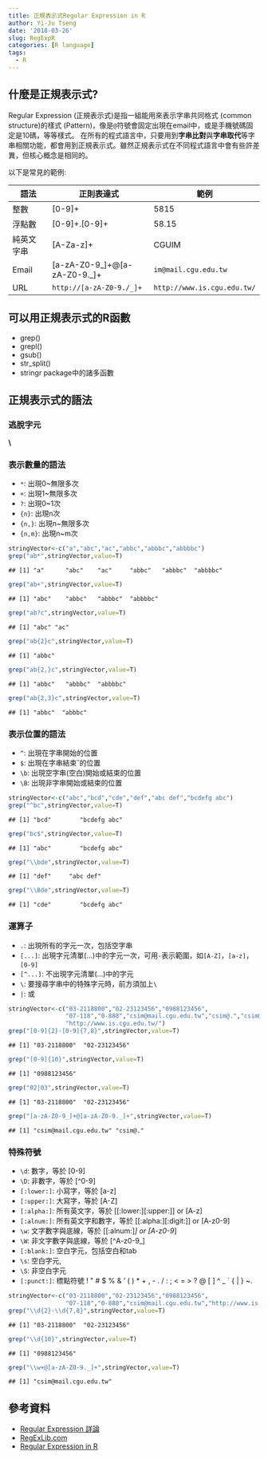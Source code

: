 ```yaml
---
title: 正規表示式Regular Expression in R
author: Yi-Ju Tseng
date: '2018-03-26'
slug: RegExpR
categories: [R language]
tags:
  - R
---
```


## 什麼是正規表示式?

Regular Expression (正規表示式)是指一組能用來表示字串共同格式 (common structure)的樣式 (Pattern)，像是`@`符號會固定出現在email中，或是手機號碼固定是10碼，等等樣式。
在所有的程式語言中，只要用到**字串比對**與**字串取代**等字串相關功能，都會用到正規表示式。雖然正規表示式在不同程式語言中會有些許差異，但核心概念是相同的。

以下是常見的範例:

|語法          |正則表達式    |範例          |
|--------------|--------------|--------------|
|整數|[0-9]+|5815|
|浮點數|[0-9]+\.[0-9]+|58.15|
|純英文字串|[A-Za-z]+|CGUIM|
|Email|[a-zA-Z0-9_]+@[a-zA-Z0-9._]+|`im@mail.cgu.edu.tw`|
|URL|`http://[a-zA-Z0-9./_]+`|`http://www.is.cgu.edu.tw/`|


## 可以用正規表示式的R函數

- grep()
- grepl()
- gsub()
- str_split()
- stringr package中的諸多函數

## 正規表示式的語法

### 逃脫字元

**\\**

### 表示數量的語法

- `*`: 出現0~無限多次
- `+`: 出現1~無限多次
- `?`: 出現0~1次
- `{n}`: 出現n次
- `{n,}`: 出現n~無限多次
- `{n,m}`: 出現n~m次


```r
stringVector<-c("a","abc","ac","abbc","abbbc","abbbbc")
grep("ab*",stringVector,value=T)
```

```
## [1] "a"      "abc"    "ac"     "abbc"   "abbbc"  "abbbbc"
```

```r
grep("ab+",stringVector,value=T)
```

```
## [1] "abc"    "abbc"   "abbbc"  "abbbbc"
```

```r
grep("ab?c",stringVector,value=T)
```

```
## [1] "abc" "ac"
```

```r
grep("ab{2}c",stringVector,value=T)
```

```
## [1] "abbc"
```

```r
grep("ab{2,}c",stringVector,value=T)
```

```
## [1] "abbc"   "abbbc"  "abbbbc"
```

```r
grep("ab{2,3}c",stringVector,value=T)
```

```
## [1] "abbc"  "abbbc"
```

### 表示位置的語法

- `^`: 出現在字串開始的位置
- `$`: 出現在字串結束ˇ的位置
- `\b`: 出現空字串(空白)開始或結束的位置
- `\B`: 出現非字串開始或結束的位置


```r
stringVector<-c("abc","bcd","cde","def","abc def","bcdefg abc")
grep("^bc",stringVector,value=T)
```

```
## [1] "bcd"        "bcdefg abc"
```

```r
grep("bc$",stringVector,value=T)
```

```
## [1] "abc"        "bcdefg abc"
```

```r
grep("\\bde",stringVector,value=T)
```

```
## [1] "def"     "abc def"
```

```r
grep("\\Bde",stringVector,value=T)
```

```
## [1] "cde"        "bcdefg abc"
```

### 運算子

- `.`: 出現所有的字元一次，包括空字串
- `[...]`: 出現字元清單(...)中的字元一次，可用`-`表示範圍，如`[A-Z]`，`[a-z]`，`[0-9]`
- `[^...]`: 不出現字元清單(...)中的字元
- `\`: 要搜尋字串中的特殊字元時，前方須加上`\`
- `|`: 或


```r
stringVector<-c("03-2118800","02-23123456","0988123456",
                "07-118","0-888","csim@mail.cgu.edu.tw","csim@.","csim@",
                "http://www.is.cgu.edu.tw/")
grep("[0-9]{2}-[0-9]{7,8}",stringVector,value=T)
```

```
## [1] "03-2118800"  "02-23123456"
```

```r
grep("[0-9]{10}",stringVector,value=T)
```

```
## [1] "0988123456"
```

```r
grep("02|03",stringVector,value=T)
```

```
## [1] "03-2118800"  "02-23123456"
```

```r
grep("[a-zA-Z0-9_]+@[a-zA-Z0-9._]+",stringVector,value=T)
```

```
## [1] "csim@mail.cgu.edu.tw" "csim@."
```

### 特殊符號

- `\d`: 數字，等於 [0-9]
- `\D`: 非數字，等於 [^0-9]
- `[:lower:]`: 小寫字，等於 [a-z]
- `[:upper:]`: 大寫字，等於 [A-Z]
- `[:alpha:]`: 所有英文字，等於 [[:lower:][:upper:]] or [A-z]
- `[:alnum:]`: 所有英文字和數字，等於 [[:alpha:][:digit:]] or [A-z0-9]
- `\w`: 文字數字與底線，等於 [[:alnum:]_] or [A-z0-9_]
- `\W`: 非文字數字與底線，等於 [^A-z0-9_]
- `[:blank:]`: 空白字元，包括空白和tab
- `\s`: 空白字元, ` `
- `\S`: 非空白字元
- `[:punct:]`: 標點符號 ! " # $ % & ’ ( ) * + , - . / : ; < = > ? @ [  ] ^ _ ` { | } ~.


```r
stringVector<-c("03-2118800","02-23123456","0988123456",
                "07-118","0-888","csim@mail.cgu.edu.tw","http://www.is.cgu.edu.tw/")
grep("\\d{2}-\\d{7,8}",stringVector,value=T)
```

```
## [1] "03-2118800"  "02-23123456"
```

```r
grep("\\d{10}",stringVector,value=T)
```

```
## [1] "0988123456"
```

```r
grep("\\w+@[a-zA-Z0-9._]+",stringVector,value=T)
```

```
## [1] "csim@mail.cgu.edu.tw"
```

## 參考資料

- [Regular Expression 詳論](https://dotblogs.com.tw/johnny/archive/2010/01/25/13301.aspx)
- [RegExLib.com](http://regexlib.com/)
- [Regular Expression in R](http://stat545.com/block022_regular-expression.html)
